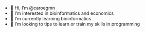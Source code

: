 - 👋 Hi, I’m @caroegmn
- 👀 I’m interested in bioinformatics and economics 
- 🌱 I’m currently learning bioinformatics
- 💞️ I’m looking to tips to learn or train my skills in programming 


<!---
caroegmn/caroegmn is a ✨ special ✨ repository because its `README.md` (this file) appears on your GitHub profile.
You can click the Preview link to take a look at your changes.
--->
